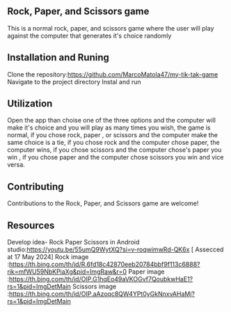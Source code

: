 ## Rock, Paper, and Scissors game

This is a normal rock, paper, and scissors game where the user will play against the computer that generates it's choice randomly


## Installation and Runing 

Clone the repository:https://github.com/MarcoMatola47/my-tik-tak-game 
Navigate to the project directory 
Instal and run 


## Utilization 

Open the app than choise one of the three options and the computer will make it's choice and you will play as many times you wish, the game is normal, if you chose rock, paper , or scissors and the computer make the same choice is a tie, if you chose rock and the computer chose paper, the computer wins, if you chose scissors and the computer chose's paper you win , if you chose paper and the computer chose scissors you win and vice versa.


## Contributing 

Contributions to the Rock, Paper, and Scissors game  are welcome! 


## Resources 

Develop idea- Rock Paper Scissors in Android studio:https://youtu.be/55umQ9WytXQ?si=v-roqwimwRd-QK6x [ Assecced at 17 May 2024]
Rock image :https://th.bing.com/th/id/R.6fd18c42870eeb20784bbf9f113c6888?rik=mfWU59NbKPiaXg&pid=ImgRaw&r=0
Paper image :https://th.bing.com/th/id/OIP.G1hqEo49aVKOGvf7QoubkwHaE1?rs=1&pid=ImgDetMain 
Scissors image :https://th.bing.com/th/id/OIP.aAzoqc8QW4YPt0yGkNnxvAHaMj?rs=1&pid=ImgDetMain
